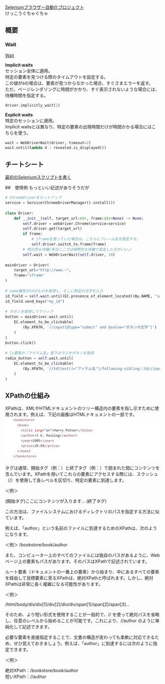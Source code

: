 [Seleniumブラウザー自動化プロジェクト](https://www.selenium.dev/ja/documentation/)  
けっこうぐちゃぐちゃ

## 概要

### Wait

[Wait](https://www.selenium.dev/ja/documentation/webdriver/waits/)

**Implicit waits**  
セッション全体に適用。  
特定の要素を見つける際のタイムアウトを設定する。  
この値が`0`の場合は、要素が見つからなかった場合、すぐさまエラーを返す。  
ただ、ページレンダリングに時間がかかり、すぐ表示されないような場合には、待機時間を指定する。

```python
driver.implicitly_wait(2)
```

**Explicit waits**  
特定のセッションに適用。  
Implicit waitsとは異なり、特定の要素の出現時間だけが時間かかる場合にはこちらを使う。
```python
wait = WebDriverWait(driver, timeout=2)
wait.until(lambda d : revealed.is_displayed())
```

## チートシート

[最初のSeleniumスクリプトを書く](https://www.selenium.dev/ja/documentation/webdriver/getting_started/first_script/)

##　使用例
もっといい記述がありそうだが  
```python
# ChromeDriverをセットアップ
service = Service(ChromeDriverManager().install())

class Driver:
    def __init__(self, target_url:str, frame:str=None) -> None:
        self.driver = webdriver.Chrome(service=service)
        self.driver.get(target_url)
        if frame:
            # iframeを使っていた場合は、こちらにフレーム名を設定する。
            self.driver.switch_to.frame(frame)
        # 明示的な待機(多分ここでは暗黙的な待機で宣言した方がいい。)
        self.wait = WebDriverWait(self.driver, 10)

mainDriver = Driver(
    target_url="http://www.~",
    frame="iframe"
)

# name属性がidのものを取得し、そこに特定の文字を入力
id_field = self.wait.until(EC.presence_of_element_located((By.NAME, "id")))
id_field.send_keys("my_id")

# ボタンを取得してクリック
button = mainDriver.wait.until(
    EC.element_to_be_clickable(
        (By.XPATH, '//input[@type="submit" and @value="ボタンの文字"]')
    )
)
button.click()

# li要素の「アイテム名」直下のラジオボタンを取得
radio_button = self.wait.until(
    EC.element_to_be_clickable(
        (By.XPATH, '//td[text()="アイテム名"]/following-sibling::td//input[@type="radio"]')
    )
)

```

## XPathの仕組み

XPathは、XMLやHTMLドキュメントのツリー構造内の要素を指し示すために使用されます。例えば、下記の画像はHTMLドキュメントの一部です。 
![alt text](image.png)

タグは通常、開始タグ（例：<book>）と終了タグ（例：</book>）で囲まれた間にコンテンツを含んでいます。XPathを用いてこれらの要素にアクセスする際には、スラッシュ（/）を使用して各レベルを区切り、特定の要素に到達します。

＜例＞  

<tag>(開始タグ)ここにコンテンツが入ります… </tag>(終了タグ)  

この方法は、ファイルシステムにおけるディレクトリのパスを指定する方法に似ています。  

例えば、「author」という名前のファイルに到達するためのXPathは、次のようになります。  

＜例＞
/bookstore/book/author  

また、コンピューター上のすべてのファイルには独自のパスがあるように、Webページ上の要素もパスがあります。そのパスはXPathで記述されています。  

ルート要素（ドキュメントの一番上の要素）から始まり、中にあるすべての要素を経由して目標要素に至るXPathは、絶対XPathと呼ばれます。しかし、絶対XPathは非常に長く複雑になる可能性があります。  

＜例＞  

/html/body/div/div[1]/div[2]/div/div/span[1]/span[2]/span[3]...  

そのため、より短い形式を使用することが一般的で、// を使って絶対パスを省略し、任意のレベルから始めることが可能です。これにより、//author のように単純化して記述できます。  

必要な要素を直接指定することで、文書の構造が変わっても柔軟に対応できるため、ぜひ覚えておきましょう。例えば、「author」に到達するには次のように指定できます。  

＜例＞

絶対XPath：/bookstore/book/author  
短いXPath：//author
